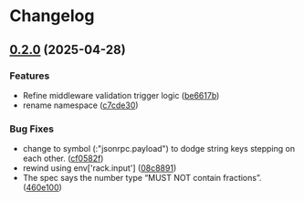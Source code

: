 # Changelog

## [0.2.0](https://github.com/seuros/jsonrpc-rails/compare/jsonrpc-rails-v0.1.1...jsonrpc-rails/v0.2.0) (2025-04-28)


### Features

* Refine middleware validation trigger logic ([be6617b](https://github.com/seuros/jsonrpc-rails/commit/be6617b0a2bb77c9ba9335ded31e5b2b58657d7e))
* rename namespace ([c7cde30](https://github.com/seuros/jsonrpc-rails/commit/c7cde30532ead66ea9c54496d6015732b3e1553d))


### Bug Fixes

* change to symbol (:"jsonrpc.payload") to dodge string keys stepping on each other. ([cf0582f](https://github.com/seuros/jsonrpc-rails/commit/cf0582f35b1779ea4f30d78aadd7a18522d730eb))
* rewind using env['rack.input'] ([08c8891](https://github.com/seuros/jsonrpc-rails/commit/08c8891e379f28e634a930c3b70e7a3aa204493f))
* The spec says the number type “MUST NOT contain fractions”. ([460e100](https://github.com/seuros/jsonrpc-rails/commit/460e100c54b5797c76eb666138bccbf66116d578))
